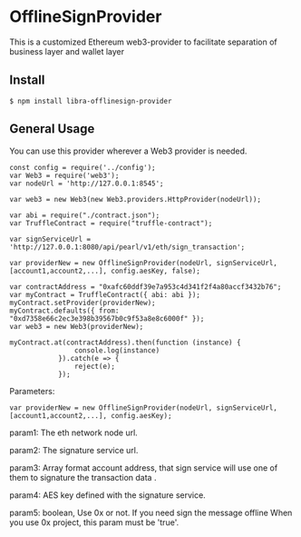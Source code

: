 
# OfflineSignProvider
This is a customized Ethereum web3-provider to facilitate separation of business layer and wallet layer
## Install

    $ npm install libra-offlinesign-provider
    
## General Usage
You can use this provider wherever a Web3 provider is needed.

    const config = require('../config');
    var Web3 = require('web3');
    var nodeUrl = 'http://127.0.0.1:8545';
    
    var web3 = new Web3(new Web3.providers.HttpProvider(nodeUrl));
    
    var abi = require("./contract.json");
    var TruffleContract = require("truffle-contract");
    
    var signServiceUrl = 'http://127.0.0.1:8080/api/pearl/v1/eth/sign_transaction';
    
    var providerNew = new OfflineSignProvider(nodeUrl, signServiceUrl, [account1,account2,...], config.aesKey, false);
    
    var contractAddress = "0xafc60ddf39e7a953c4d341f2f4a80accf3432b76";
    var myContract = TruffleContract({ abi: abi });
    myContract.setProvider(providerNew);
    myContract.defaults({ from: "0xd7358e66c2ec3e398b39567b0c9f53a8e8c6000f" });
    var web3 = new Web3(providerNew);
    
    myContract.at(contractAddress).then(function (instance) {
                    console.log(instance)
                }).catch(e => {
                    reject(e);
                });
                
Parameters:

    var providerNew = new OfflineSignProvider(nodeUrl, signServiceUrl, [account1,account2,...], config.aesKey);
    
param1: The eth network node url.

param2: The signature service url.

param3: Array format account address, that sign service will use one of them to signature the transaction data .

param4: AES key defined with the signature service.

param5: boolean, Use 0x or not. If you need sign the message offline When you use 0x project, this param must be 'true'.

